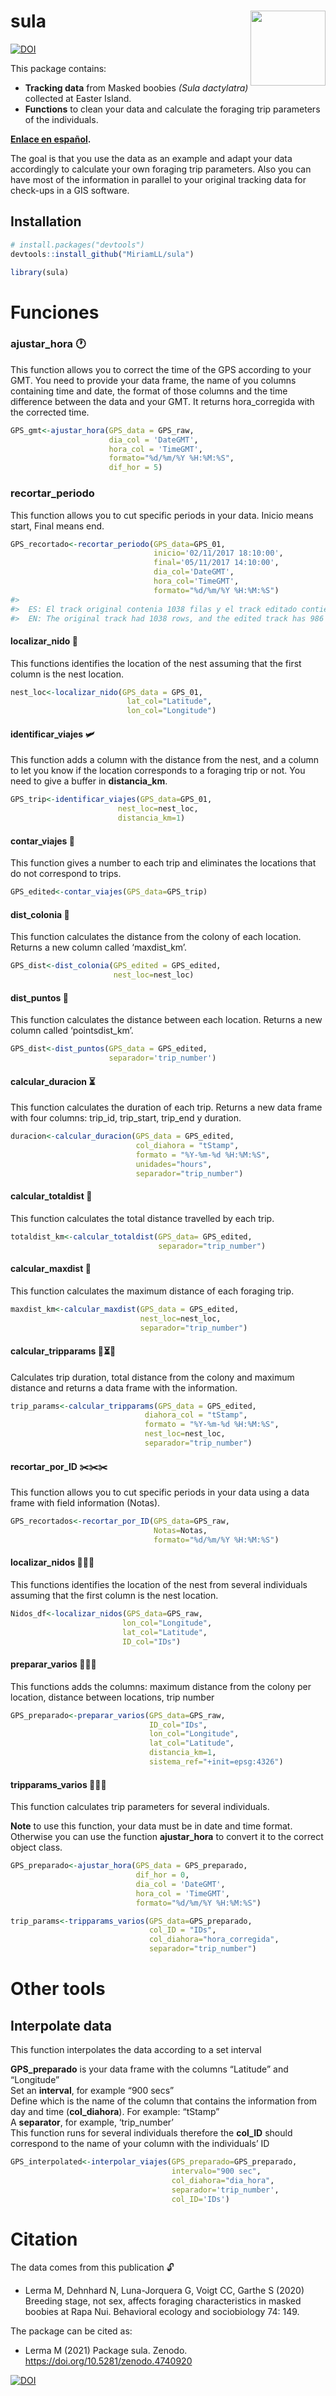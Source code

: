 
<!-- README.md is generated from README.Rmd. Please edit that file -->

# sula <img src="man/figures/logo.png" align="right" width = "120px"/>

[![DOI](https://zenodo.org/badge/DOI/10.5281/zenodo.4740920.svg)](https://doi.org/10.5281/zenodo.4740920)

This package contains: <br>  
- **Tracking data** from Masked boobies *(Sula dactylatra)* collected at
Easter Island.  
- **Functions** to clean your data and calculate the foraging trip
parameters of the individuals.

**[Enlace en
español](https://www.miriam-lerma.com/posts/2021-05-14-sula/).**

The goal is that you use the data as an example and adapt your data
accordingly to calculate your own foraging trip parameters. Also you can
have most of the information in parallel to your original tracking data
for check-ups in a GIS software.

## Installation

``` r
# install.packages("devtools")
devtools::install_github("MiriamLL/sula")
```

``` r
library(sula)
```

# Funciones

### ajustar_hora 🕐

This function allows you to correct the time of the GPS according to
your GMT. You need to provide your data frame, the name of you columns
containing time and date, the format of those columns and the time
difference between the data and your GMT. It returns hora_corregida with
the corrected time.

``` r
GPS_gmt<-ajustar_hora(GPS_data = GPS_raw,
                      dia_col = 'DateGMT',
                      hora_col = 'TimeGMT',
                      formato="%d/%m/%Y %H:%M:%S",
                      dif_hor = 5)
```

### recortar_periodo

This function allows you to cut specific periods in your data. Inicio
means start, Final means end.

``` r
GPS_recortado<-recortar_periodo(GPS_data=GPS_01,
                                inicio='02/11/2017 18:10:00',
                                final='05/11/2017 14:10:00',
                                dia_col='DateGMT',
                                hora_col='TimeGMT',
                                formato="%d/%m/%Y %H:%M:%S")
#> 
#>  ES: El track original contenia 1038 filas y el track editado contiene 986 filas 
#>  EN: The original track had 1038 rows, and the edited track has 986
```

#### localizar_nido 🐣

This functions identifies the location of the nest assuming that the
first column is the nest location.

``` r
nest_loc<-localizar_nido(GPS_data = GPS_01,
                          lat_col="Latitude",
                          lon_col="Longitude")
```

#### identificar_viajes 🛩️

This function adds a column with the distance from the nest, and a
column to let you know if the location corresponds to a foraging trip or
not. You need to give a buffer in **distancia_km**.

``` r
GPS_trip<-identificar_viajes(GPS_data=GPS_01,
                        nest_loc=nest_loc,
                        distancia_km=1)
```

#### contar_viajes 🧮

This function gives a number to each trip and eliminates the locations
that do not correspond to trips.

``` r
GPS_edited<-contar_viajes(GPS_data=GPS_trip)
```

#### dist_colonia 📏

This function calculates the distance from the colony of each location.
Returns a new column called ‘maxdist_km’.

``` r
GPS_dist<-dist_colonia(GPS_edited = GPS_edited, 
                       nest_loc=nest_loc)
```

#### dist_puntos 📐

This function calculates the distance between each location. Returns a
new column called ‘pointsdist_km’.

``` r
GPS_dist<-dist_puntos(GPS_data = GPS_edited,
                      separador='trip_number')
```

#### calcular_duracion ⏳

This function calculates the duration of each trip. Returns a new data
frame with four columns: trip_id, trip_start, trip_end y duration.

``` r
duracion<-calcular_duracion(GPS_data = GPS_edited,
                            col_diahora = "tStamp",
                            formato = "%Y-%m-%d %H:%M:%S",
                            unidades="hours",
                            separador="trip_number")
```

#### calcular_totaldist 📐

This function calculates the total distance travelled by each trip.

``` r
totaldist_km<-calcular_totaldist(GPS_data= GPS_edited,
                                 separador="trip_number")
```

#### calcular_maxdist 📏

This function calculates the maximum distance of each foraging trip.

``` r
maxdist_km<-calcular_maxdist(GPS_data = GPS_edited, 
                             nest_loc=nest_loc,
                             separador="trip_number")
```

#### calcular_tripparams 📐⏳📏

Calculates trip duration, total distance from the colony and maximum
distance and returns a data frame with the information.

``` r
trip_params<-calcular_tripparams(GPS_data = GPS_edited,
                              diahora_col = "tStamp",
                              formato = "%Y-%m-%d %H:%M:%S",
                              nest_loc=nest_loc,
                              separador="trip_number")
```

#### recortar_por_ID ✂️✂️✂️

This function allows you to cut specific periods in your data using a
data frame with field information (Notas).

``` r
GPS_recortados<-recortar_por_ID(GPS_data=GPS_raw,
                                Notas=Notas,
                                formato="%d/%m/%Y %H:%M:%S")
```

#### localizar_nidos 🐣🐣🐣

This functions identifies the location of the nest from several
individuals assuming that the first column is the nest location.

``` r
Nidos_df<-localizar_nidos(GPS_data=GPS_raw,
                         lon_col="Longitude",
                         lat_col="Latitude",
                         ID_col="IDs")
```

#### preparar_varios 🔌🔌🔌

This functions adds the columns: maximum distance from the colony per
location, distance between locations, trip number

``` r
GPS_preparado<-preparar_varios(GPS_data=GPS_raw,
                               ID_col="IDs",
                               lon_col="Longitude",
                               lat_col="Latitude",
                               distancia_km=1,
                               sistema_ref="+init=epsg:4326")
```

#### tripparams_varios 📐📐📐

This function calculates trip parameters for several individuals.

**Note** to use this function, your data must be in date and time
format. Otherwise you can use the function **ajustar_hora** to convert
it to the correct object class.

``` r
GPS_preparado<-ajustar_hora(GPS_data = GPS_preparado,
                            dif_hor = 0,
                            dia_col = 'DateGMT',
                            hora_col = 'TimeGMT',
                            formato="%d/%m/%Y %H:%M:%S")
```

``` r
trip_params<-tripparams_varios(GPS_data=GPS_preparado,
                               col_ID = "IDs",
                               col_diahora="hora_corregida",
                               separador="trip_number")
```

# Other tools

## Interpolate data

This function interpolates the data according to a set interval

**GPS_preparado** is your data frame with the columns “Latitude” and
“Longitude”  
Set an **interval**, for example “900 secs”  
Define which is the name of the column that contains the information
from day and time (**col_diahora**). For example: “tStamp”  
A **separator**, for example, ‘trip_number’  
This function runs for several individuals therefore the **col_ID**
should correspond to the name of your column with the individuals’ ID

``` r
GPS_interpolated<-interpolar_viajes(GPS_preparado=GPS_preparado, 
                                    intervalo="900 sec", 
                                    col_diahora="dia_hora", 
                                    separador='trip_number',
                                    col_ID='IDs')
```

# Citation

The data comes from this publication 🔓  
- Lerma M, Dehnhard N, Luna-Jorquera G, Voigt CC, Garthe S (2020)
Breeding stage, not sex, affects foraging characteristics in masked
boobies at Rapa Nui. Behavioral ecology and sociobiology 74: 149.

The package can be cited as:  
- Lerma M (2021) Package sula. Zenodo.
<https://doi.org/10.5281/zenodo.4740920>

[![DOI](https://zenodo.org/badge/DOI/10.5281/zenodo.4740920.svg)](https://doi.org/10.5281/zenodo.4740920)

